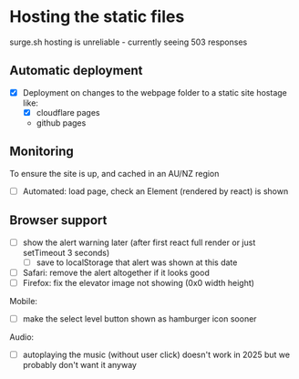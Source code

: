 # Hosting the static files

surge.sh hosting is unreliable - currently seeing 503 responses

## Automatic deployment

- [x] Deployment on changes to the webpage folder to a static site hostage like:
    - [x] cloudflare pages
    - github pages

## Monitoring

To ensure the site is up, and cached in an AU/NZ region

- [ ] Automated: load page, check an Element (rendered by react) is shown

## Browser support

- [ ] show the alert warning later (after first react full render or just setTimeout 3 seconds)
    - [ ] save to localStorage that alert was shown at this date
- [ ] Safari: remove the alert altogether if it looks good
- [ ] Firefox: fix the elevator image not showing (0x0 width height)

Mobile:

- [ ] make the select level button shown as hamburger icon sooner

Audio:

- [ ] autoplaying the music (without user click) doesn't work in 2025 but we probably don't want it anyway